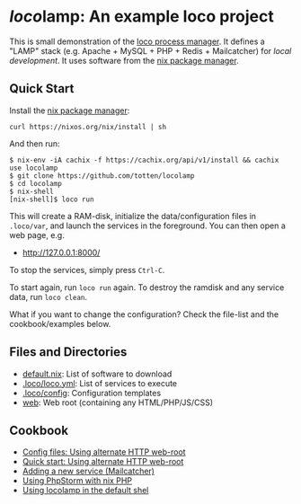 # *loco*lamp: An example loco project

This is small demonstration of the [loco process manager](https://github.com/totten/loco). It defines a "LAMP" stack (e.g. Apache + MySQL + PHP + Redis + Mailcatcher) for *local development*. It uses software from the [nix package manager](https://nixos.org/nix/).

## Quick Start

Install the [nix package manager](https://nixos.org/nix/):

```
curl https://nixos.org/nix/install | sh
```

And then run:

```
$ nix-env -iA cachix -f https://cachix.org/api/v1/install && cachix use locolamp
$ git clone https://github.com/totten/locolamp
$ cd locolamp
$ nix-shell
[nix-shell]$ loco run
```

This will create a RAM-disk, initialize the data/configuration files in `.loco/var`, and launch the services in the foreground.  You can then open a web page, e.g.

* http://127.0.0.1:8000/

To stop the services, simply press `Ctrl-C`.

To start again, run `loco run` again. To destroy the ramdisk and any service data, run `loco clean`.

What if you want to change the configuration? Check the file-list and the cookbook/examples below.

## Files and Directories

* [default.nix](default.nix): List of software to download
* [.loco/loco.yml](.loco/loco.yml): List of services to execute
* [.loco/config](.loco/config): Configuration templates
* [web](web): Web root (containing any HTML/PHP/JS/CSS)

## Cookbook

* [Config files: Using alternate HTTP web-root](doc/cookbook/web-root.md)
* [Quick start: Using alternate HTTP web-root](doc/cookbook/quick-web-root.md)
* [Adding a new service (Mailcatcher)](doc/cookbook/mailcatcher.md)
* [Using PhpStorm with nix PHP](doc/cookbook/phpstorm.md)
* [Using locolamp in the default shel](doc/cookbook/default-shell.md)
